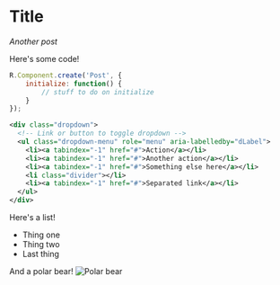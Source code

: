 Title
=====

*Another post*

Here's some code!

```js
R.Component.create('Post', {
    initialize: function() {
        // stuff to do on initialize
    }
});
```

```xml
<div class="dropdown">
  <!-- Link or button to toggle dropdown -->
  <ul class="dropdown-menu" role="menu" aria-labelledby="dLabel">
    <li><a tabindex="-1" href="#">Action</a></li>
    <li><a tabindex="-1" href="#">Another action</a></li>
    <li><a tabindex="-1" href="#">Something else here</a></li>
    <li class="divider"></li>
    <li><a tabindex="-1" href="#">Separated link</a></li>
  </ul>
</div>
```

Here's a list!

 - Thing one
 - Thing two
 - Last thing

And a polar bear!
![Polar bear](http://images5.fanpop.com/image/photos/29100000/Polar-Bear-Cub-animal-cubs-29105921-1600-1200.jpg)
